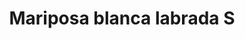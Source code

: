 ---
title: Mariposa blanca labrada S
date: 
draft: false

# descripcion
description : Dije de plata 925 y nácar

materials: Plata 925

color: Plateado y nácar blanco

dimensions: 2,2cm largo

code: 02-25-0626

type: "Dijes"

categories: []

price: $4.760,00

price_eftvo: $4.050,00

# Images
# first image will be shown in the product page
images:
  # - image: "images/path_to_image"
  # La ubicacion de las imagenes es imagenes/Dijes/Dijes.Nácar/02-25-0626-mariposa-blanca-labrada-s
  - image: "./images/dijes/nácar/02-25-0626.JPG"
---